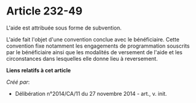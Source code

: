 # Article 232-49

L'aide est attribuée sous forme de subvention. 

L'aide fait l'objet d'une convention conclue avec le bénéficiaire. Cette convention fixe notamment les engagements de
programmation souscrits par le bénéficiaire ainsi que les modalités de versement de l'aide et les circonstances dans
lesquelles elle donne lieu à reversement.

**Liens relatifs à cet article**

_Créé par_:

  - Délibération n°2014/CA/11 du 27 novembre 2014 - art., v. init.
